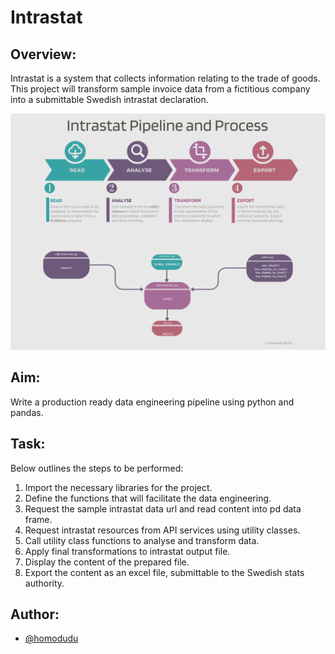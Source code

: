
# Intrastat

## Overview:
Intrastat is a system that collects information relating to the trade of goods. This project will transform sample invoice data from a fictitious company into a submittable Swedish intrastat declaration.

![alt text](https://github.com/homodudu/Data-Engineering/blob/main/intrastat/_resources/Process%20Flow%20V2.png)

## Aim:
Write a production ready data engineering pipeline using python and pandas.

## Task:
Below outlines the steps to be performed:

 01) Import the necessary libraries for the project.
 02) Define the functions that will facilitate the data engineering.
 03) Request the sample intrastat data url and read content into pd data frame.
 04) Request intrastat resources from API services using utility classes.
 05) Call utility class functions to analyse and transform data.
 06) Apply final transformations to intrastat output file.
 07) Display the content of the prepared file.
 08) Export the content as an excel file, submittable to the Swedish stats authority.

## Author:
- [@homodudu](https://www.github.com/homodudu)
